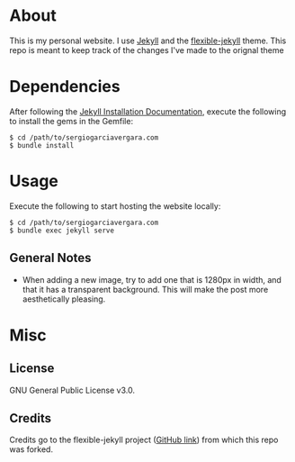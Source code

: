 # About

This is my personal website. I use [Jekyll](https://jekyllrb.com/) and
the [flexible-jekyll](http://jekyllthemes.org/themes/flexible-jekyll/)
theme. This repo is meant to keep track of the changes I've made to the orignal theme

# Dependencies

After following the
[Jekyll Installation Documentation](https://jekyllrb.com/docs/installation/),
execute the following to install the gems in the Gemfile:

    $ cd /path/to/sergiogarciavergara.com
    $ bundle install

# Usage

Execute the following to start hosting the website locally:

    $ cd /path/to/sergiogarciavergara.com
    $ bundle exec jekyll serve

## General Notes

* When adding a new image, try to add one that is 1280px in width, and that it
  has a transparent background. This will make the post more aesthetically
  pleasing.

# Misc

## License

GNU General Public License v3.0.

## Credits

Credits go to the flexible-jekyll project
([GitHub link](https://github.com/artemsheludko/flexible-jekyll)) from which
this repo was forked.
